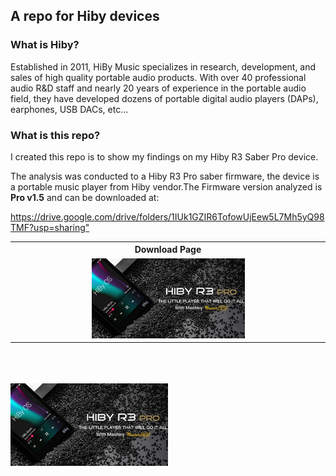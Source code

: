 <body>
	<section>
		<h1>A repo for Hiby devices</h1>
		<h3>What is Hiby?</h3>
		<p>Established in 2011, HiBy Music specializes in research, development, and sales of high quality portable audio products. With over 40 professional audio R&D staff and nearly 20 years of experience in the portable audio field, they have developed dozens of portable digital audio players (DAPs), earphones, USB DACs, etc...</p>
		<h3>What is this repo?</h3>
		<p>I created this repo is to show my findings on my Hiby R3 Saber Pro device.</p>
		<p>The analysis was conducted to a Hiby R3 Pro saber firmware, the device is a portable music player from Hiby vendor.The Firmware version analyzed is <b>Pro v1.5</b> and can be downloaded at:</p>
		<a href="https://drive.google.com/drive/folders/1IUk1GZIR6TofowUjEew5L7Mh5yQ98TMF?usp=sharing" target="_blank">https://drive.google.com/drive/folders/1IUk1GZIR6TofowUjEew5L7Mh5yQ98TMF?usp=sharing"</a>
		<br />
		<table>
			<tr>
				<th align="center">Download Page</th>
			</tr>
			<tr>
				<td align="center"><img width="50%" height="50%" src="./hiby_1.jpg"></img></td>
			</tr>
		</table>
		<br />
	</section>
	<br /><br /><footer><img width="50%" height="50%" src="./hiby_footer.jpg"></img></footer>
</body>